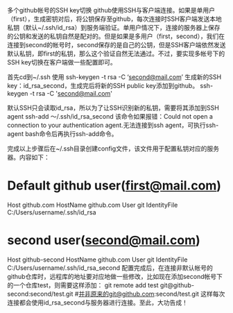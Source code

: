 多个github帐号的SSH key切换
github使用SSH与客户端连接。如果是单用户（first），生成密钥对后，将公钥保存至github，每次连接时SSH客户端发送本地私钥（默认~/.ssh/id_rsa）到服务端验证。单用户情况下，连接的服务器上保存的公钥和发送的私钥自然是配对的。但是如果是多用户（first，second），我们在连接到second的帐号时，second保存的是自己的公钥，但是SSH客户端依然发送默认私钥，即first的私钥，那么这个验证自然无法通过。不过，要实现多帐号下的SSH
key切换在客户端做一些配置即可。

首先cd到~/.ssh 使用 ssh-keygen -t rsa -C ‘second@mail.com’ 生成新的SSH
key：id_rsa_second，生成完后将新的SSH public key添加到github。
ssh-keygen -t rsa -C 'second@mail.com'

默认SSH只会读取id_rsa，所以为了让SSH识别新的私钥，需要将其添加到SSH agent
ssh-add ～/.ssh/id_rsa_second
该命令如果报错：Could not open a connection to your authentication
agent.无法连接到ssh agent，可执行ssh-agent bash命令后再执行ssh-add命令。

完成以上步骤后在~/.ssh目录创建config文件，该文件用于配置私钥对应的服务器。内容如下：
# Default github user(first@mail.com)
Host github.com
 HostName github.com
 User git
 IdentityFile C:/Users/username/.ssh/id_rsa

# second user(second@mail.com)
Host github-second
 HostName github.com
 User git
 IdentityFile C:/Users/username/.ssh/id_rsa_second
配置完成后，在连接非默认帐号的github仓库时，远程库的地址要对应地做一些修改，比如现在添加second帐号下的一个仓库test，则需要这样添加：
git remote add test git@github-second:second/test.git
#并非原来的git@github.com:second/test.git
这样每次连接都会使用id_rsa_second与服务器进行连接。至此，大功告成！
